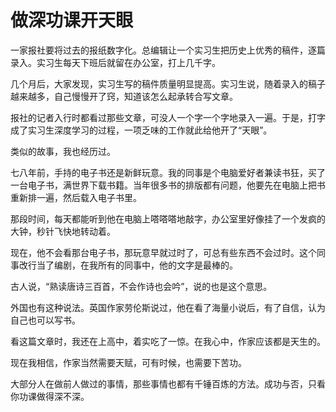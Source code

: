 # 做深功课开天眼

一家报社要将过去的报纸数字化。总编辑让一个实习生把历史上优秀的稿件，逐篇录入。实习生每天下班后就留在办公室，打上几千字。 

几个月后，大家发现，实习生写的稿件质量明显提高。实习生说，随着录入的稿子越来越多，自己慢慢开了窍，知道该怎么起承转合写文章。 

报社的记者入行时都看过那些文章，可没人一个字一个字地录入一遍。于是，打字成了实习生深度学习的过程，一项乏味的工作就此给他开了“天眼”。 

类似的故事，我也经历过。 

七八年前，手持的电子书还是新鲜玩意。我的同事是个电脑爱好者兼读书狂，买了一台电子书，满世界下载书籍。当年很多书的排版都有问题，他要先在电脑上把书重新排一遍，然后载入电子书里。 

那段时间，每天都能听到他在电脑上嗒嗒嗒地敲字，办公室里好像挂了一个发疯的大钟，秒针飞快地转动着。 

现在，他不会看那台电子书，那玩意早就过时了，可总有些东西不会过时。这个同事改行当了编剧，在我所有的同事中，他的文字是最棒的。 

古人说，“熟读唐诗三百首，不会作诗也会吟”，说的也是这个意思。 

外国也有这种说法。英国作家劳伦斯说过，他在看了海量小说后，有了自信，认为自己也可以写书。 

看这篇文章时，我还在上高中，着实吃了一惊。在我心中，作家应该都是天生的。 

现在我相信，作家当然需要天赋，可有时候，也需要下苦功。 

大部分人在做前人做过的事情，那些事情也都有千锤百炼的方法。成功与否，只看你功课做得深不深。